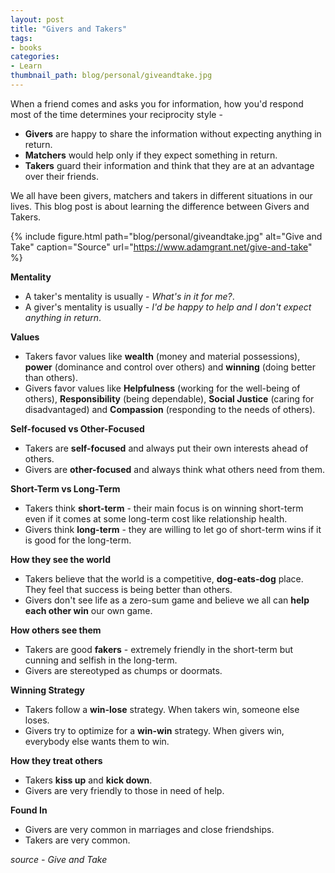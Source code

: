 ```yaml
---
layout: post
title: "Givers and Takers"
tags:
- books
categories:
- Learn
thumbnail_path: blog/personal/giveandtake.jpg
---
```


When a friend comes and asks you for information, how you'd respond most of the time determines your reciprocity style -

- **Givers** are happy to share the information without expecting anything in return.
- **Matchers** would help only if they expect something in return.
- **Takers** guard their information and think that they are at an advantage over their friends.

We all have been givers, matchers and takers in different situations in our lives. This blog post is about learning the difference between Givers and Takers.

{% include figure.html path="blog/personal/giveandtake.jpg" alt="Give and Take" caption="Source" url="https://www.adamgrant.net/give-and-take" %}

**Mentality**

- A taker's mentality is usually - *What's in it for me?*.
- A giver's mentality is usually - *I'd be happy to help and I don't expect anything in return*.

**Values**

- Takers favor values like **wealth** (money and material possessions), **power** (dominance and control over others) and **winning** (doing better than others).
- Givers favor values like **Helpfulness** (working for the well-being of others), **Responsibility** (being dependable), **Social Justice** (caring for disadvantaged) and **Compassion** (responding to the needs of others).

**Self-focused vs Other-Focused**

- Takers are **self-focused** and always put their own interests ahead of others.
- Givers are **other-focused** and always think what others need from them.

**Short-Term vs Long-Term**

- Takers think **short-term** - their main focus is on winning short-term even if it comes at some long-term cost like relationship health.
- Givers think **long-term** - they are willing to let go of short-term wins if it is good for the long-term. 

**How they see the world**

- Takers believe that the world is a competitive, **dog-eats-dog** place. They feel that success is being better than others.
- Givers don't see life as a zero-sum game and believe we all can **help each other win** our own game.

**How others see them**

- Takers are good **fakers** - extremely friendly in the short-term but cunning and selfish in the long-term.
- Givers are stereotyped as chumps or doormats.

**Winning Strategy**

- Takers follow a **win-lose** strategy. When takers win, someone else loses.
- Givers try to optimize for a **win-win** strategy. When givers win, everybody else wants them to win.

**How they treat others**

- Takers **kiss up** and **kick down**.
- Givers are very friendly to those in need of help.

**Found In**

- Givers are very common in marriages and close friendships.
- Takers are very common.

*source - Give and Take*
